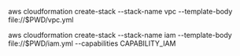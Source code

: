 
aws cloudformation create-stack --stack-name vpc --template-body file://$PWD/vpc.yml 

aws cloudformation create-stack --stack-name iam --template-body file://$PWD/iam.yml --capabilities CAPABILITY_IAM



